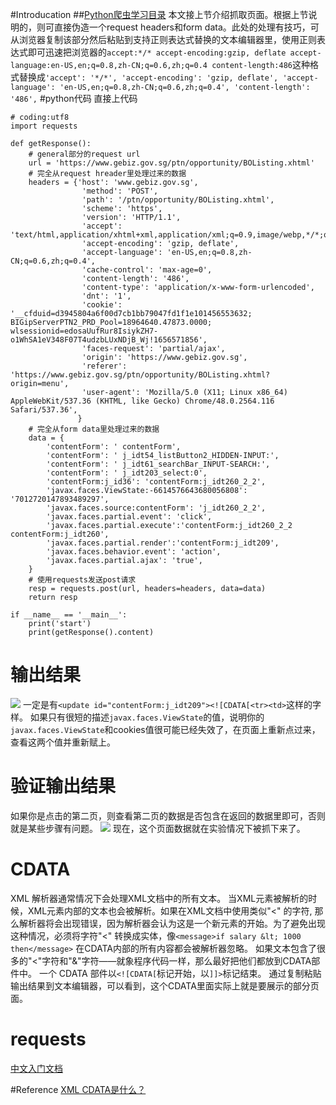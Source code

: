 #Introducation
##[Python爬虫学习目录](http://www.findspace.name/easycoding/1625)
本文接上节介绍抓取页面。根据上节说明的，则可直接伪造一个request headers和form data。此处的处理有技巧，可从浏览器复制该部分然后粘贴到支持正则表达式替换的文本编辑器里，使用正则表达式即可迅速把浏览器的`accept:*/*
accept-encoding:gzip, deflate
accept-language:en-US,en;q=0.8,zh-CN;q=0.6,zh;q=0.4
content-length:486`这种格式替换成`'accept': '*/*',
'accept-encoding': 'gzip, deflate',
'accept-language': 'en-US,en;q=0.8,zh-CN;q=0.6,zh;q=0.4',
'content-length': '486',`
#python代码
直接上代码
```
# coding:utf8
import requests

def getResponse():
    # general部分的request url
    url = 'https://www.gebiz.gov.sg/ptn/opportunity/BOListing.xhtml'
    # 完全从request hreader里处理过来的数据
    headers = {'host': 'www.gebiz.gov.sg',
                'method': 'POST',
                'path': '/ptn/opportunity/BOListing.xhtml',
                'scheme': 'https',
                'version': 'HTTP/1.1',
                'accept': 'text/html,application/xhtml+xml,application/xml;q=0.9,image/webp,*/*;q=0.8',
                'accept-encoding': 'gzip, deflate',
                'accept-language': 'en-US,en;q=0.8,zh-CN;q=0.6,zh;q=0.4',
                'cache-control': 'max-age=0',
                'content-length': '486',
                'content-type': 'application/x-www-form-urlencoded',
                'dnt': '1',
                'cookie': '__cfduid=d3945804a6f00d7cb1bb79047fd1f1e101456553632; BIGipServerPTN2_PRD_Pool=18964640.47873.0000; wlsessionid=edosaUufRur8IsiykZH7-o1WhSA1eV348F07T4udzbLUxNDjB_Wj!1656571856',
                'faces-request': 'partial/ajax',
                'origin': 'https://www.gebiz.gov.sg',
                'referer': 'https://www.gebiz.gov.sg/ptn/opportunity/BOListing.xhtml?origin=menu',
                'user-agent': 'Mozilla/5.0 (X11; Linux x86_64) AppleWebKit/537.36 (KHTML, like Gecko) Chrome/48.0.2564.116 Safari/537.36',
               }
    # 完全从form data里处理过来的数据
    data = {
        'contentForm': ' contentForm',
        'contentForm': ' j_idt54_listButton2_HIDDEN-INPUT:',
        'contentForm': ' j_idt61_searchBar_INPUT-SEARCH:',
        'contentForm': ' j_idt203_select:0',
        'contentForm:j_id36': 'contentForm:j_idt260_2_2',
        'javax.faces.ViewState:-6614576643680056808': '7012720147893489297',
        'javax.faces.source:contentForm': 'j_idt260_2_2',
        'javax.faces.partial.event': 'click',
        'javax.faces.partial.execute':'contentForm:j_idt260_2_2 contentForm:j_idt260',
        'javax.faces.partial.render':'contentForm:j_idt209',
        'javax.faces.behavior.event': 'action',
        'javax.faces.partial.ajax': 'true',
    }
    # 使用requests发送post请求
    resp = requests.post(url, headers=headers, data=data)
    return resp

if __name__ == '__main__':
    print('start')
    print(getResponse().content)
```
# 输出结果
![](http://www.findspace.name/wp-content/uploads/2016/02/gebiz_spider1.png)
一定是有`<update id="contentForm:j_idt209"><![CDATA[<tr><td>`这样的字样。
如果只有很短的描述`javax.faces.ViewState`的值，说明你的`javax.faces.ViewState`和cookies值很可能已经失效了，在页面上重新点过来，查看这两个值并重新赋上。
# 验证输出结果
如果你是点击的第二页，则查看第二页的数据是否包含在返回的数据里即可，否则就是某些步骤有问题。
![](http://www.findspace.name/wp-content/uploads/2016/02/gebiz_spider2.png)
现在，这个页面数据就在实验情况下被抓下来了。
# CDATA
XML 解析器通常情况下会处理XML文档中的所有文本。
当XML元素被解析的时候，XML元素内部的文本也会被解析。如果在XML文档中使用类似"<" 的字符, 那么解析器将会出现错误，因为解析器会认为这是一个新元素的开始。为了避免出现这种情况，必须将字符"<" 转换成实体，像`<message>if salary &lt; 1000 then</message>`
在CDATA内部的所有内容都会被解析器忽略。
如果文本包含了很多的"<"字符和"&"字符——就象程序代码一样，那么最好把他们都放到CDATA部件中。
一个 CDATA 部件以`<![CDATA[`标记开始，以`]]>`标记结束。
通过复制粘贴输出结果到文本编辑器，可以看到，这个CDATA里面实际上就是要展示的部分页面。


# requests
[中文入门文档](http://docs.python-requests.org/zh_CN/latest/)

#Reference
[XML CDATA是什么？](http://www.cnblogs.com/qiantuwuliang/archive/2010/03/29/1699361.html)